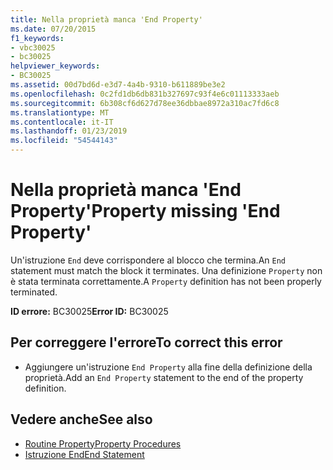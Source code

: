 ```yaml
---
title: Nella proprietà manca 'End Property'
ms.date: 07/20/2015
f1_keywords:
- vbc30025
- bc30025
helpviewer_keywords:
- BC30025
ms.assetid: 00d7bd6d-e3d7-4a4b-9310-b611889be3e2
ms.openlocfilehash: 0c2fd1db6db831b327697c93f4e6c01113333aeb
ms.sourcegitcommit: 6b308cf6d627d78ee36dbbae8972a310ac7fd6c8
ms.translationtype: MT
ms.contentlocale: it-IT
ms.lasthandoff: 01/23/2019
ms.locfileid: "54544143"
---
```

# <a name="property-missing-end-property"></a><span data-ttu-id="ac979-102">Nella proprietà manca 'End Property'</span><span class="sxs-lookup"><span data-stu-id="ac979-102">Property missing 'End Property'</span></span>
<span data-ttu-id="ac979-103">Un'istruzione `End` deve corrispondere al blocco che termina.</span><span class="sxs-lookup"><span data-stu-id="ac979-103">An `End` statement must match the block it terminates.</span></span> <span data-ttu-id="ac979-104">Una definizione `Property` non è stata terminata correttamente.</span><span class="sxs-lookup"><span data-stu-id="ac979-104">A `Property` definition has not been properly terminated.</span></span>  
  
 <span data-ttu-id="ac979-105">**ID errore:** BC30025</span><span class="sxs-lookup"><span data-stu-id="ac979-105">**Error ID:** BC30025</span></span>  
  
## <a name="to-correct-this-error"></a><span data-ttu-id="ac979-106">Per correggere l'errore</span><span class="sxs-lookup"><span data-stu-id="ac979-106">To correct this error</span></span>  
  
-   <span data-ttu-id="ac979-107">Aggiungere un'istruzione `End Property` alla fine della definizione della proprietà.</span><span class="sxs-lookup"><span data-stu-id="ac979-107">Add an `End Property` statement to the end of the property definition.</span></span>  
  
## <a name="see-also"></a><span data-ttu-id="ac979-108">Vedere anche</span><span class="sxs-lookup"><span data-stu-id="ac979-108">See also</span></span>
- [<span data-ttu-id="ac979-109">Routine Property</span><span class="sxs-lookup"><span data-stu-id="ac979-109">Property Procedures</span></span>](../../visual-basic/programming-guide/language-features/procedures/property-procedures.md)
- [<span data-ttu-id="ac979-110">Istruzione End</span><span class="sxs-lookup"><span data-stu-id="ac979-110">End Statement</span></span>](../../visual-basic/language-reference/statements/end-statement.md)
